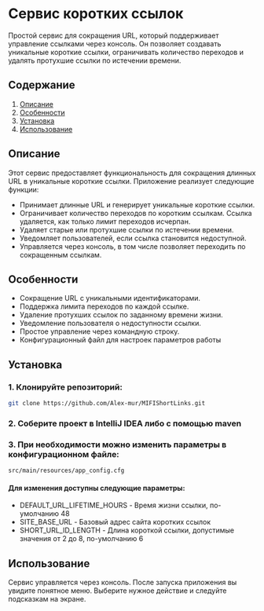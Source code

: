 ﻿# Сервис коротких ссылок

Простой сервис для сокращения URL, который поддерживает управление ссылками через консоль. Он позволяет создавать уникальные короткие ссылки, ограничивать количество переходов и удалять протухшие ссылки по истечении времени.

## Содержание

1. [Описание](#описание)
2. [Особенности](#особенности)
3. [Установка](#установка)
4. [Использование](#использование)

## Описание

Этот сервис предоставляет функциональность для сокращения длинных URL в уникальные короткие ссылки. Приложение реализует следующие функции:

- Принимает длинные URL и генерирует уникальные короткие ссылки.
- Ограничивает количество переходов по коротким ссылкам. Ссылка удаляется, как только лимит переходов исчерпан.
- Удаляет старые или протухшие ссылки по истечении времени.
- Уведомляет пользователей, если ссылка становится недоступной.
- Управляется через консоль, в том числе позволяет переходить по сокращенным ссылкам.

## Особенности

- Сокращение URL с уникальными идентификаторами.
- Поддержка лимита переходов по каждой ссылке.
- Удаление протухших ссылок по заданному времени жизни.
- Уведомление пользователя о недоступности ссылки.
- Простое управление через командную строку.
- Конфигурационный файл для настроек параметров работы

## Установка

### 1. Клонируйте репозиторий:

```bash
git clone https://github.com/Alex-mur/MIFIShortLinks.git
```

### 2. Соберите проект в IntelliJ IDEA либо с помощью maven

### 3. При необходимости можно изменить параметры в конфигурационном файле:
```src/main/resources/app_config.cfg```

#### Для изменения доступны следующие параметры:

- DEFAULT_URL_LIFETIME_HOURS - Время жизни ссылки, по-умолчанию 48
- SITE_BASE_URL - Базовый адрес сайта коротких ссылок
- SHORT_URL_ID_LENGTH - Длина короткой ссылки, допустимые значения от 2 до 8, по-умолчанию 6

## Использование

Сервис управляется через консоль.
После запуска приложения вы увидите понятное меню. Выберите нужное действие и следуйте подсказкам на экране. 
